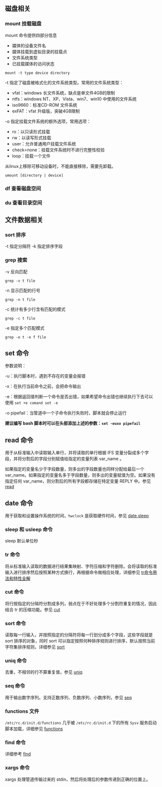 ## 磁盘相关
### mount 挂载磁盘
mount 命令提供四部分信息
- 媒体的设备文件名
- 媒体挂载到虚拟目录的挂载点
- 文件系统类型
- 已挂载媒体的访问状态

```shell
mount -t type device directory
```
-t 指定了磁盘被格式化的文件系统类型。常用的文件系统类型：
- vfat：windows 长文件系统，缺点是单文件4GB的限制
- ntfs：windows NT、XP、Vista、win7、win10 中使用的文件系统
- iso9660：标准CD-ROM 文件系统
- exFAT：vfat 升级版，突破4GB限制

-o 指定挂载文件系统的额外选项，常用选项：
- ro：以只读形式挂载
- rw：以读写形式挂载
- user：允许普通用户挂载文件系统
- check=none：挂载文件系统时不进行完整性校验
- loop：挂载一个文件

从linux上移除可移动设备时，不能直接移除，需要先卸载。
```shell
umount [directory | device]
```

### df 查看磁盘空间
### du 查看目录空间

## 文件数据相关
### sort 排序
-t 指定分隔符
-k 指定排序字段
### grep 搜索
-v 反向匹配
```shell
grep -v t file
```
-n 显示匹配的行号
```shell
grep -n t file
```
-c 统计有多少行含有匹配的模式
```shell
grep -c t file
```
-e 指定多个匹配模式
```shell
grep -e t -e f file
```

## set 命令

参数说明：

-u：执行脚本时，遇到不存在的变量会报错

-x：在执行当前命令之前，会把命令输出

-e：根据返回值判断一个命令是否出错，如果希望命令出错也继续执行下去可以使用 `set +e comand set -e`

-o pipefail：当管道中一个子命令执行失败时，脚本就会停止运行

**建议编写 bash 脚本时可以在头部添加上述的参数：`set -euxo pipefail`**

## read 命令

用于从标准输入中读取输入单行，并将读取的单行根据 IFS 变量分裂成多个字段，并将分割后的字段分别赋值给指定的变量列表 var_name 。

如果指定的变量名少于字段数量，则多出的字段数量也同样分配给最后一个 var_name。如果指定的变量名多于字段数量，则多出的变量赋值为空。如果没有指定任何 var_name，则分割后的所有字段都存储在特定变量 REPLY 中。参见 [read](http://www.cnblogs.com/f-ck-need-u/p/7402149.html)

## date 命令

用于获取和设置操作系统的时间，`hwclock` 是获取硬件时间，参见 [date,sleep](http://www.cnblogs.com/f-ck-need-u/p/7427262.html)

### sleep 和 usleep 命令

sleep 默认单位秒

### tr 命令

将从标准输入读取的数据进行结果集映射、字符压缩和字符删除。会将读取的标准输入进行排序然后按照某种方式换行，再根据命令做相应处理，详细参见 [tr命令用法和特性全解](http://www.cnblogs.com/f-ck-need-u/p/7521506.html)

### cut 命令

将行按指定的分隔符分割成多列，弱点在于不好处理多个分割符重复的情况，因此结合 tr 的压缩功能。参见 [cut](http://www.cnblogs.com/f-ck-need-u/p/7521357.html.html)

### sort 命令

读取每一行输入，并按照指定的分隔符将每一行划分成多个字段，这些字段就是 sort 排序的对象，同时 sort 可以指定按照何种排序规则进行排序，默认按照当前字符集排序规则，详细参见 [sort](http://www.cnblogs.com/f-ck-need-u/p/7442886.html)

### uniq 命令

去重，不相邻的行不算重复值，参见 [uniq](http://www.cnblogs.com/f-ck-need-u/p/7454597.html)

### seq 命令

用于输出数字序列。支持正数序列、负数序列、小数序列，参见 [seq](http://www.cnblogs.com/f-ck-need-u/p/7454621.html)

### functions 文件

`/etc/rc.d/init.d/functions` 几乎被 `/etc/rc.d/init.d` 下的所有 `Sysv` 服务启动脚本加载，详细参见 [functions](http://www.cnblogs.com/f-ck-need-u/p/7518142.html)

### find 命令

详细参考 [find](http://www.cnblogs.com/f-ck-need-u/p/6995529.html)

### xargs 命令

xargs 处理管道传输过来的 stdin，然后将处理后的参数传递到正确的位置上。

